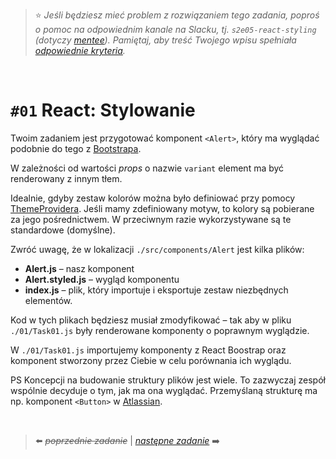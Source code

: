 > :star: *Jeśli będziesz mieć problem z rozwiązaniem tego zadania, poproś o pomoc na odpowiednim kanale na Slacku, tj. `s2e05-react-styling` (dotyczy [mentee](https://devmentor.pl/mentoring-javascript/)). Pamiętaj, aby treść Twojego wpisu spełniała [odpowiednie kryteria](https://devmentor.pl/jak-prosic-o-pomoc/).*

&nbsp;

# `#01` React: Stylowanie


Twoim zadaniem jest przygotować komponent `<Alert>`, który ma wyglądać podobnie do tego z [Bootstrapa](https://react-bootstrap.github.io/components/alerts/).

W zależności od wartości *props* o nazwie `variant` element ma być renderowany z innym tłem.

Idealnie, gdyby zestaw kolorów można było definiować przy pomocy [ThemeProvidera](https://styled-components.com/docs/advanced#theming). Jeśli mamy zdefiniowany motyw, to kolory są pobierane za jego pośrednictwem. W przeciwnym razie wykorzystywane są te standardowe (domyślne).

Zwróć uwagę, że w lokalizacji `./src/components/Alert` jest kilka plików:
* **Alert.js** – nasz komponent
* **Alert.styled.js** – wygląd komponentu
* **index.js** – plik, który importuje i eksportuje zestaw niezbędnych elementów.

Kod w tych plikach będziesz musiał zmodyfikować – tak aby w pliku `./01/Task01.js` były renderowane komponenty o poprawnym wyglądzie.

W `./01/Task01.js` importujemy komponenty z React Boostrap oraz komponent stworzony przez Ciebie w celu porównania ich wyglądu.

PS Koncepcji na budowanie struktury plików jest wiele. To zazwyczaj zespół wspólnie decyduje o tym, jak ma ona wyglądać. Przemyślaną strukturę ma np. komponent `<Button>` w [Atlassian](https://bitbucket.org/atlassian/atlaskit-mk-2/src/989a29f0e5b9341042be354686c9ac0f9d77215e/packages/core/button/src/?at=master).


&nbsp;


> :arrow_left: ~~*poprzednie zadanie*~~ | [*następne zadanie*](./../02) :arrow_right:
